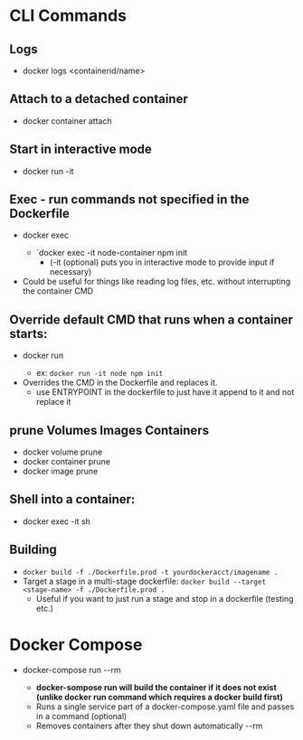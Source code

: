 # CLI Commands

## Logs

- docker logs <containerid/name>

## Attach to a detached container

- docker container attach <container>

## Start in interactive mode

- docker run -it <container>

## Exec - run commands not specified in the Dockerfile

- docker exec <runningcontainername> <cmd>
  - `docker exec -it node-container npm init
    - (-it (optional) puts you in interactive mode to provide input if necessary)
- Could be useful for things like reading log files, etc. without interrupting the container CMD

## Override default CMD that runs when a container starts:

- docker run <containerimage> <cmd>
  - ex: `docker run -it node npm init`
- Overrides the CMD in the Dockerfile and replaces it.
  - use ENTRYPOINT in the dockerfile to just have it append to it and not replace it

## prune Volumes Images Containers

- docker volume prune
- docker container prune
- docker image prune

## Shell into a container:

- docker exec -it <container name> sh

## Building

- `docker build -f ./Dockerfile.prod -t yourdockeracct/imagename .`
- Target a stage in a multi-stage dockerfile: `docker build --target <stage-name> -f ./Dockerfile.prod .`
  - Useful if you want to just run a stage and stop in a dockerfile (testing etc.)

# Docker Compose

- docker-compose run --rm <service-name> <cmd>

  - **docker-sompose run will build the container if it does not exist (unlike docker run command which requires a docker build first)**
  - Runs a single service part of a docker-compose.yaml file and passes in a command (optional)
  - Removes containers after they shut down automatically --rm
